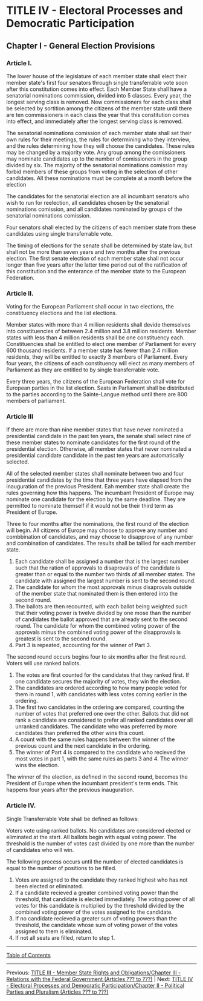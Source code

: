 # TITLE IV - Electoral Processes and Democratic Participation

## Chapter I - General Election Provisions

### Article I. 
The lower house of the legislature of each member state shall elect their member state's first four senators through single transferrable vote soon after this constitution comes into effect. Each Member State shall have a senatorial nominations commission, divided into 5 classes. Every year, the longest serving class is removed. New commissioners for each class shall be selected by sortition among the citizens of the member state until there are ten commissioners in each class the year that this constitution comes into effect, and immediately after the longest serving class is removed. 

The senatorial nominations comission of each member state shall set their own rules for their meetings, the rules for determining who they interview, and the rules determining how they will choose the candidates. These rules may be changed by a majority vote. Any group among the comissioners may nominate candidates up to the number of comissioners in the group divided by six. The majority of the senatorial nominations comission may forbid members of these groups from voting in the selection of other candidates. All these nominations must be complete at a month before the election

The candidates for the senatorial election are all incumbant senators who wish to run for reelection, all candidates chosen by the senatorial nominations comission, and all candidates nominated by groups of the senatorial nominations comission. 

Four senators shall elected by the citizens of each member state from these candidates using single transferrable vote.

The timing of elections for the senate shall be determined by state law, but shall not be more than seven years and two months after the previous election. The first senate election of each member state shall not occur longer than five years after the latter time period out of the ratification of this constitution and the enterance of the member state to the European Federation.

### Article II.
Voting for the European Parliament shall occur in two elections, the constituency elections and the list elections.

Member states with more than 4 million residents shall devide themselves into constituencies of between 2.4 million and 3.8 million residents. Member states with less than 4 million residents shall be one constituency each. Constituencies shall be entitled to elect one member of Parliament for every 600 thousand residents. If a member state has fewer than 2.4 million residents, they will be entitled to exactly 3 members of Parliament. 
Every four years, the citizens of each constituency will elect as many members of Parliament as they are entitled to by single transferrable vote.

Every three years, the citizens of the European Federation shall vote for European parties in the list election. Seats in Parliament shall be distributed to the parties according to the Sainte-Langue method until there are 800 members of parliament.


### Article III
If there are more than nine member states that have never nominated a presidential candidate in the past ten years, the senate shall select nine of these member states to nominate candidates for the first round of the presidential election. Otherwise, all member states that never nominated a presidential candidate candidate in the past ten years are automatically selected. 

All of the selected member states shall nominate between two and four presidential candidates by the time that three years have elapsed from the inauguration of the previous President. Eah member state shall create the rules governing how this happens.
The incumbant President of Europe may nominate one candidate for the election by the same deadline. They are permitted to nominate themself if it would not be their third term as President of Europe. 


Three to four months after the nominations, the first round of the election will begin. All citizens of Europe may choose to approve any number and combbination of candidates, and may choose to disapprove of any number and combination of candidates. The results shall be tallied for each member state.

1. Each candidate shall be assigned a number that is the largest number such that the ration of approvals to disaprovals of the candidate is greater than or equal to the number two thirds of all member states. The candidate with assigned the largest number is sent to the second round.
2. The candidate for whom the most approvals minus disaprovals outside of the member state that nominated them is then entered into the second round.
3. The ballots are then recounted, with each ballot being weighted such that their voting power is twelve divided by one mose than the number of candidates the ballot approved that are already sent to the second round. The candidate for whom the combined voting power of the approvals minus the combined voting power of the disapprovals is greatest is sent to the second round.
4. Part 3 is repeated, accounting for the winner of Part 3. 


The second round occurs begins four to six months after the first round. Voters will use ranked ballots.
1. The votes are first counted for the candidates that they ranked first. If one candidate secures the majority of votes, they win the election.
2. The candidates are ordered according to how many people voted for them in round 1, with candidates with less votes coming earlier in the ordering.
3. The first two candidates in the ordering are compared, counting the number of votes that preferred one over the other. Ballots that did not rank a candidate are considered to prefer all ranked candidates over all unranked candidates. The candidate who was preferred by more candidates than preferred the other wins this count.
4. A count with the same rules happens between the winner of the previous count and the next candidate in the ordering.
5. The winner of Part 4 is compared to the candidate who recieved the most votes in part 1, with the same rules as parts 3 and 4. The winner wins the election.


The winner of the election, as defined in the second round, becomes the President of Europe when the incumbant president's term ends. This happens four years after the previous inauguration.

### Article IV.
Single Transferrable Vote shall be defined as follows:

Voters vote using ranked ballots. No candidates are considered elected or eliminated at the start. All ballots begin with equal voting power. The threshold is the number of votes cast divided by one more than the number of candidates who will win. 

The following process occurs until the number of elected candidates is equal to the number of positions to be filled.
1. Votes are assigned to the candidate they ranked highest who has not been elected or eliminated.
2. If a candidate recieved a greater combined voting power than the threshold, that candidate is elected immediately. The voting power of all votes for this candidate is multiplied by the threshold divided by the combined voting power of the votes assigned to the candidate.
3. If no candidate recieved a greater sum of voting powers than the threshold, the candidate whose sum of voting power of the votes assigned to them is eliminated.
4. If not all seats are filled, return to step 1.


---

[Table of Contents](TABLE_OF_CONTENTS.md)

---

Previous: [TITLE III - Member State Rights and Obligations/Chapter III - Relations with the Federal Government (Articles ??? to ???)](TITLE_3_CH_3.md) | Next: [TITLE IV - Electoral Processes and Democratic Participation/Chapter II - Political Parties and Pluralism (Articles ??? to ???)](TITLE_4_CH_2.md)
